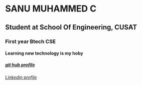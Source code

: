# <h1>SANU MUHAMMED C</h1>
<h2>Student at School Of Engineering, CUSAT</h2>
<h3>First year Btech CSE</h3>
<h4>Learning new technology is my hoby</h4>
<h5><a href="https://github.com/sanumuhammedc">git hub profile</a></h5>
<h6><a href="https://www.linkedin.com/in/sanumuhammedc/">Linkedin profile</a></h6>
